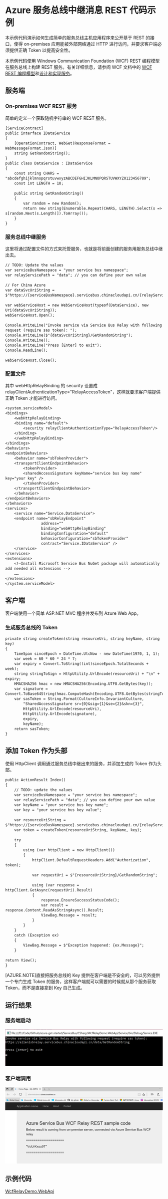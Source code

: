 <properties
    pageTitle="Azure 服务总线中继消息 REST 代码示例"
    description="Azure 服务总线中继消息 REST 代码示例"
    service=""
    resource="servicebus"
    authors="Allan Li"
    displayOrder=""
    selfHelpType=""
    supportTopicIds=""
    productPesIds=""
    resourceTags="Sample Code, Service Bus, Relay, Rest API, Token"
    cloudEnvironments="MoonCake" />
<tags
    ms.service="sample-code-aog"
    ms.date=""
    wacn.date="06/05/2017" />

# Azure 服务总线中继消息 REST 代码示例

本示例代码演示如何生成简单的服务总线主机应用程序来公开基于 REST 的接口，使得 on-premises 应用能被外部网络通过 HTTP 进行访问，并要求客户端必须提供正确 Token 以提高安全性。

本示例代码使用 Windows Communication Foundation (WCF) REST 编程模型在服务总线上构建 REST 服务。有关详细信息，请参阅 WCF 文档中的 [WCF REST 编程模型](https://msdn.microsoft.com/zh-cn/library/bb412169.aspx)和[设计和实现服务](https://msdn.microsoft.com/zh-cn/library/ms729746.aspx)。

## 服务端

### On-premises WCF REST 服务

简单的定义一个获取随机字符串的 WCF REST 服务。

    [ServiceContract]
    public interface IDataService
    {
        [OperationContract, WebGet(ResponseFormat = WebMessageFormat.Json)]
        string GetRandomString();
    }
    public class DataService : IDataService
    {
        const string CHARS = "abcdefghijklmnopqrstuvwxyzABCDEFGHIJKLMNOPQRSTUVWXYZ0123456789";
        const int LENGTH = 10;

        public string GetRandomString()
        {
            var random = new Random();
            return new string(Enumerable.Repeat(CHARS, LENGTH).Select(s => s[random.Next(s.Length)]).ToArray());
        }
    }

### 服务总线中继服务

这里将通过配置文件的方式来托管服务，也就是将前面创建的服务用服务总线中继出去。

    // TODO: Update the values
    var serviceBusNamespace = "your service bus namespace";
    var relayServicePath = "data"; // you can define your own value

    // For China Azure
    var dataSvcUriString = $"https://{serviceBusNamespace}.servicebus.chinacloudapi.cn/{relayServicePath}";

    var webServiceHost = new WebServiceHost(typeof(DataService), new Uri(dataSvcUriString));
    webServiceHost.Open();

    Console.WriteLine("Invoke service via Service Bus Relay with following request (require sas token): ");
    Console.WriteLine($"{dataSvcUriString}/GetRandomString");
    Console.WriteLine();
    Console.WriteLine("Press [Enter] to exit");
    Console.ReadLine();

    webServiceHost.Close();

### 配置文件

其中 webHttpRelayBinding 的 security 设置成 relayClientAuthenticationType="RelayAccessToken"，这样就要求客户端提供正确 Token 才能进行访问。

    <system.serviceModel>
    <bindings>
        <webHttpRelayBinding>
        <binding name="default">
            <security relayClientAuthenticationType="RelayAccessToken"/>
        </binding>
        </webHttpRelayBinding>
    </bindings>
    <behaviors>
    <endpointBehaviors>
        <behavior name="sbTokenProvider">
        <transportClientEndpointBehavior>
            <tokenProvider>
            <sharedAccessSignature keyName="service bus key name" key="your key" />
            </tokenProvider>
        </transportClientEndpointBehavior>
        </behavior>
    </endpointBehaviors>
    </behaviors>
    <services>
        <service name="Service.DataService">
        <endpoint name="sbRelayEndpoint"
                    address=""
                    binding="webHttpRelayBinding"
                    bindingConfiguration="default"
                    behaviorConfiguration="sbTokenProvider"
                    contract="Service.IDataService" />
        </service>
    </services>
    <extensions>
        <!—Install Microsoft Service Bus NuGet package will automatically add needed all extensions -->
        ……
    </extensions>
    </system.serviceModel>

## 客户端

客户端使用一个简单 ASP.NET MVC 程序并发布到 Azure Web App。

### 生成服务总线的 Token

    private string createToken(string resourceUri, string keyName, string key)
    {
        TimeSpan sinceEpoch = DateTime.UtcNow - new DateTime(1970, 1, 1);
        var week = 60 * 60 * 24 * 7;
        var expiry = Convert.ToString((int)sinceEpoch.TotalSeconds + week);
        string stringToSign = HttpUtility.UrlEncode(resourceUri) + "\n" + expiry;
        HMACSHA256 hmac = new HMACSHA256(Encoding.UTF8.GetBytes(key));
        var signature = Convert.ToBase64String(hmac.ComputeHash(Encoding.UTF8.GetBytes(stringToSign)));
        var sasToken = String.Format(CultureInfo.InvariantCulture,
            "SharedAccessSignature sr={0}&sig={1}&se={2}&skn={3}",
            HttpUtility.UrlEncode(resourceUri),
            HttpUtility.UrlEncode(signature),
            expiry,
            keyName);
        return sasToken;
    }

## 添加 Token 作为头部

使用 HttpClient 调用通过服务总线中继出来的服务，并添加生成的 Token 作为头部。

    public ActionResult Index()
    {
        // TODO: update the values
        var serviceBusNamespace = "your service bus namespace";
        var relayServicePath = "data"; // you can define your own value
        var keyName = "your service bus key name";
        var key = "your service bus key value";

        var resourceUriString = $"https://{serviceBusNamespace}.servicebus.chinacloudapi.cn/{relayServicePath}";
        var token = createToken(resourceUriString, keyName, key);

        try
        {
            using (var httpClient = new HttpClient())
            {
                httpClient.DefaultRequestHeaders.Add("Authorization", token);

                var requestUri = $"{resourceUriString}/GetRandomString";

                using (var response = httpClient.GetAsync(requestUri).Result)
                {
                    response.EnsureSuccessStatusCode();
                    var result = response.Content.ReadAsStringAsync().Result;
                    ViewBag.Message = result;
                }
            }
        }
        catch (Exception ex)
        {
            ViewBag.Message = $"Exception happened: {ex.Message}";
        }

    return View();
    }

[AZURE.NOTE]直接把服务总线的 Key 提供在客户端是不安全的，可以另外提供一个专门生成 Token 的服务，这样客户端就可以需要的时候就从那个服务获取 Token，而不是直接拿到 Key 自己生成。

## 运行结果

### 服务端启动

![service](./media/aog-sample-code-service-bus-relay-rest-api/service.png)

### 客户端调用

![client](./media/aog-sample-code-service-bus-relay-rest-api/client.png)

## 示例代码

[WcfRelayDemo.WebApi](https://github.com/wacn/AOG-CodeSample/tree/master/ServiceBus/CSharp/WcfRelayDemo.WebApi)